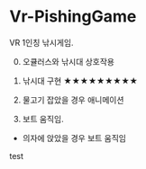 # Vr-PishingGame

VR 1인칭 낚시게임.

0. 오큘러스와 낚시대 상호작용

1. 낚시대 구현    ★★★★★★★★★

2. 물고기 잡았을 경우 애니메이션

3. 보트 움직임.
- 의자에 앉았을 경우 보트 움직임

test